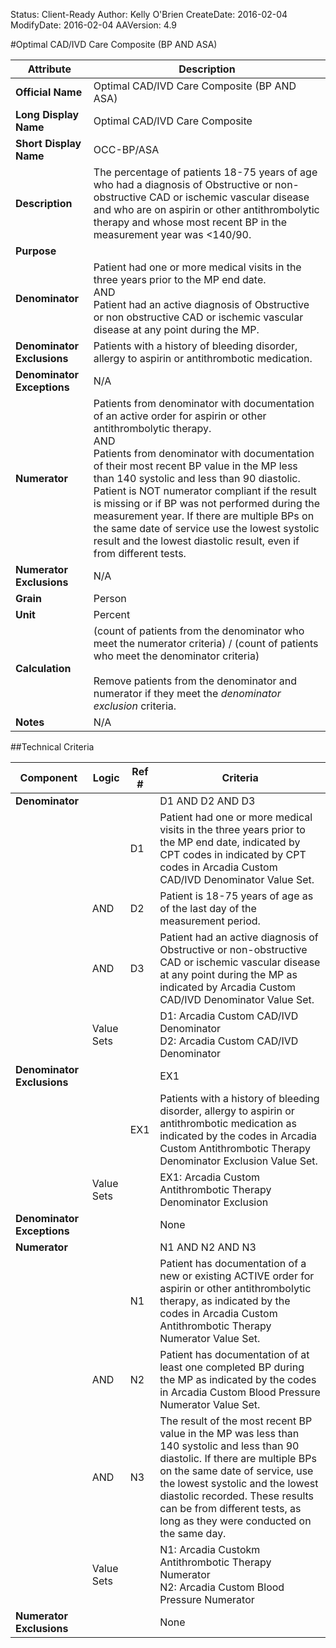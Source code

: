 Status: Client-Ready
Author: Kelly O'Brien
CreateDate: 2016-02-04
ModifyDate: 2016-02-04
AAVersion: 4.9

#Optimal CAD/IVD Care Composite (BP AND ASA)

| Attribute | Description |
| --------- | ----------- |
| **Official Name** | Optimal CAD/IVD Care Composite (BP AND ASA) |
| **Long Display Name** | Optimal CAD/IVD Care Composite |
| **Short Display Name** | OCC-BP/ASA |
| **Description** | The percentage of patients 18-75 years of age who had a diagnosis of Obstructive or non-obstructive CAD or ischemic vascular disease and who are on aspirin or other antithrombolytic therapy and whose most recent BP in the measurement year was <140/90. |
| **Purpose** |  |
| **Denominator** | Patient had one or more medical visits in the three years prior to the MP end date.<br>AND<br>Patient had an active diagnosis of Obstructive or non obstructive CAD or ischemic vascular disease at any point during the MP. |
| **Denominator Exclusions** | Patients with a history of bleeding disorder, allergy to aspirin or antithrombotic medication. |
| **Denominator Exceptions** | N/A |
| **Numerator** | Patients from denominator with documentation of an active order for aspirin or other antithrombolytic therapy.<br>AND<br>Patients from denominator with documentation of their most recent BP value in the MP less than 140 systolic and less than 90 diastolic. Patient is NOT numerator compliant if the result is missing or if BP was not performed during the measurement year. If there are multiple BPs on the same date of service use the lowest systolic result and the lowest diastolic result, even if from different tests. |
| **Numerator Exclusions** | N/A |
| **Grain** | Person |
| **Unit** | Percent |
| **Calculation** | (count of patients from the denominator who meet the numerator criteria) / (count of patients who meet the denominator criteria)<br><br>Remove patients from the denominator and numerator if they meet the *denominator exclusion* criteria. |
| **Notes** | N/A |


##Technical Criteria

| Component | Logic | Ref # | Criteria |
| --------- | ----- | ----- | -------- |
| **Denominator** | | | D1 AND D2 AND D3 |
| |  | D1 | Patient had one or more medical visits in the three years prior to the MP end date, indicated by CPT codes in indicated by CPT codes in Arcadia Custom CAD/IVD Denominator Value Set. |
| | AND | D2 | Patient is 18-75 years of age as of the last day of the measurement period. |
| | AND | D3 | Patient had an active diagnosis of Obstructive or non-obstructive CAD or ischemic vascular disease at any point during the MP as indicated by Arcadia Custom CAD/IVD Denominator Value Set. |
| | Value Sets | | D1: Arcadia Custom CAD/IVD Denominator<br>D2: Arcadia Custom CAD/IVD Denominator |
| **Denominator Exclusions** | | | EX1 |
| |  | EX1 | Patients with a history of bleeding disorder, allergy to aspirin or antithrombotic medication as indicated by the codes in Arcadia Custom Antithrombotic Therapy Denominator Exclusion Value Set. |
| | Value Sets | | EX1: Arcadia Custom Antithrombotic Therapy Denominator Exclusion |
| **Denominator Exceptions** | | | None |
| **Numerator** | | | N1 AND N2 AND N3 |
| |  | N1 | Patient has documentation of a new or existing ACTIVE order for aspirin or other antithrombolytic therapy, as indicated by the codes in Arcadia Custom Antithrombotic Therapy Numerator Value Set. |
| | AND | N2 | Patient has documentation of at least one completed BP during the MP as indicated by the codes in Arcadia Custom Blood Pressure Numerator Value Set. |
| | AND | N3 | The result of the most recent BP value in the MP was less than 140 systolic and less than 90 diastolic. If there are multiple BPs on the same date of service, use the lowest systolic and the lowest diastolic recorded. These results can be from different tests, as long as they were conducted on the same day. |
| | Value Sets | | N1: Arcadia Custokm Antithrombotic Therapy Numerator<br>N2: Arcadia Custom Blood Pressure Numerator |
| **Numerator Exclusions** | | | None |

